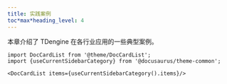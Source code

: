 ```yaml
---
title: 实践案例
toc*max*heading_level: 4
---
```


本章介绍了 TDengine 在各行业应用的一些典型案例。

```mdx-code-block
import DocCardList from '@theme/DocCardList';
import {useCurrentSidebarCategory} from '@docusaurus/theme-common';

<DocCardList items={useCurrentSidebarCategory().items}/>
```